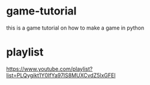 # game-tutorial
this is a game tutorial on how to make a game in python

# playlist

https://www.youtube.com/playlist?list=PLQygikt1Y0IfYa97lS8MUXCvdZ5lxGFEl
